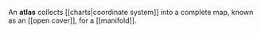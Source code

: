 An **atlas** collects [[charts|coordinate system]] into a complete map, known as an [[open cover]], for a [[manifold]].